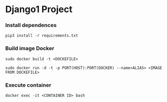 # Django1 Project

### Install dependences
`pip3 install -r requirements.txt`

### Build image Docker
`sudo docker build -t <DOCKEFILE>`

`sudo docker run -d -t -p PORT(HOST):PORT(DOCKER) --name<ALIAS> <IMAGE FROM DOCKEFILE>`

### Execute container
`docker exec -it <CONTAINER ID> bash`
